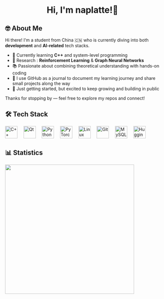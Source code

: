 <h1 align="center"> Hi, I'm naplatte!👋</h1>

## 🤓 About Me

Hi there! I'm a student from China 🇨🇳 who is currently diving into both **development** and **AI-related** tech stacks.

- 🔧 Currently learning **C++** and system-level programming
- 🤖 Research : **Reinforcement Learning** & **Graph Neural Networks**
- 📚 Passionate about combining theoretical understanding with hands-on coding
- 🧠 I use GitHub as a journal to document my learning journey and share small projects along the way
- 🌱 Just getting started, but excited to keep growing and building in public

Thanks for stopping by — feel free to explore my repos and connect!

## 🛠️ Tech Stack
<p align="left">
  <img src="https://cdn.jsdelivr.net/gh/devicons/devicon/icons/cplusplus/cplusplus-original.svg" alt="C++" width="40" />
  &nbsp;&nbsp;&nbsp;
  <img src="https://cdn.jsdelivr.net/gh/devicons/devicon/icons/qt/qt-original.svg" alt="Qt" width="40" />
  &nbsp;&nbsp;&nbsp; 
  <img src="https://cdn.jsdelivr.net/gh/devicons/devicon/icons/python/python-original.svg" alt="Python" width="40" />
  &nbsp;&nbsp;&nbsp;
  <img src="https://cdn.jsdelivr.net/gh/devicons/devicon/icons/pytorch/pytorch-original.svg" alt="PyTorch" width="40" />
  &nbsp;&nbsp;&nbsp; 
  <img src="https://cdn.jsdelivr.net/gh/devicons/devicon/icons/linux/linux-original.svg" alt="Linux" width="40" />
  &nbsp;&nbsp;&nbsp;
  <img src="https://cdn.jsdelivr.net/gh/devicons/devicon/icons/git/git-original.svg" alt="Git" width="40" />
  &nbsp;&nbsp;&nbsp;
  <img src="https://cdn.jsdelivr.net/gh/devicons/devicon/icons/mysql/mysql-original.svg" alt="MySQL" width="40" />
  &nbsp;&nbsp;&nbsp;
  <img src="https://huggingface.co/front/assets/huggingface_logo-noborder.svg" alt="Hugging Face" width="40" />
</p>
<!-- Reinforcement Learning (代表用 OpenAI Gym / 强化学习框架) -->


## 📊 Statistics
<img src="https://github-readme-stats.vercel.app/api?username=naplatte&show_icons=true&theme=tokyonight" width="420"/>
